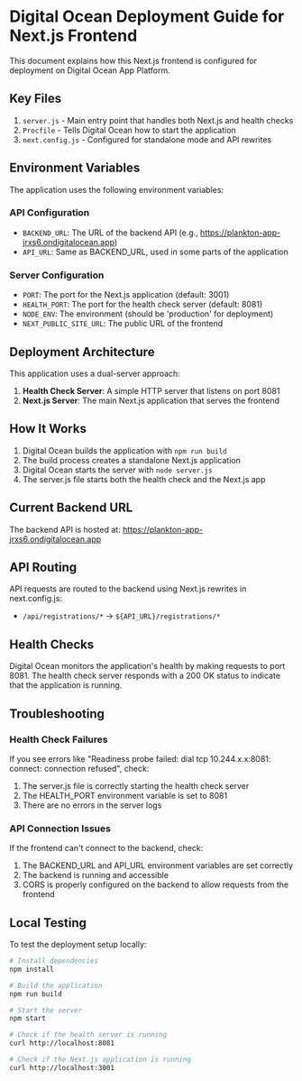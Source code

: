 # Digital Ocean Deployment Guide for Next.js Frontend

This document explains how this Next.js frontend is configured for deployment on Digital Ocean App Platform.

## Key Files

1. `server.js` - Main entry point that handles both Next.js and health checks
2. `Procfile` - Tells Digital Ocean how to start the application
3. `next.config.js` - Configured for standalone mode and API rewrites

## Environment Variables

The application uses the following environment variables:

### API Configuration
- `BACKEND_URL`: The URL of the backend API (e.g., https://plankton-app-jrxs6.ondigitalocean.app)
- `API_URL`: Same as BACKEND_URL, used in some parts of the application

### Server Configuration
- `PORT`: The port for the Next.js application (default: 3001)  
- `HEALTH_PORT`: The port for the health check server (default: 8081)
- `NODE_ENV`: The environment (should be 'production' for deployment)
- `NEXT_PUBLIC_SITE_URL`: The public URL of the frontend

## Deployment Architecture

This application uses a dual-server approach:

1. **Health Check Server**: A simple HTTP server that listens on port 8081
2. **Next.js Server**: The main Next.js application that serves the frontend

## How It Works

1. Digital Ocean builds the application with `npm run build`
2. The build process creates a standalone Next.js application
3. Digital Ocean starts the server with `node server.js`
4. The server.js file starts both the health check and the Next.js app

## Current Backend URL

The backend API is hosted at: https://plankton-app-jrxs6.ondigitalocean.app

## API Routing

API requests are routed to the backend using Next.js rewrites in next.config.js:
- `/api/registrations/*` → `${API_URL}/registrations/*`

## Health Checks

Digital Ocean monitors the application's health by making requests to port 8081.
The health check server responds with a 200 OK status to indicate that the application is running.

## Troubleshooting

### Health Check Failures

If you see errors like "Readiness probe failed: dial tcp 10.244.x.x:8081: connect: connection refused", check:

1. The server.js file is correctly starting the health check server
2. The HEALTH_PORT environment variable is set to 8081
3. There are no errors in the server logs

### API Connection Issues

If the frontend can't connect to the backend, check:

1. The BACKEND_URL and API_URL environment variables are set correctly
2. The backend is running and accessible
3. CORS is properly configured on the backend to allow requests from the frontend

## Local Testing

To test the deployment setup locally:

```bash
# Install dependencies
npm install

# Build the application
npm run build

# Start the server
npm start

# Check if the health server is running
curl http://localhost:8081

# Check if the Next.js application is running
curl http://localhost:3001
``` 